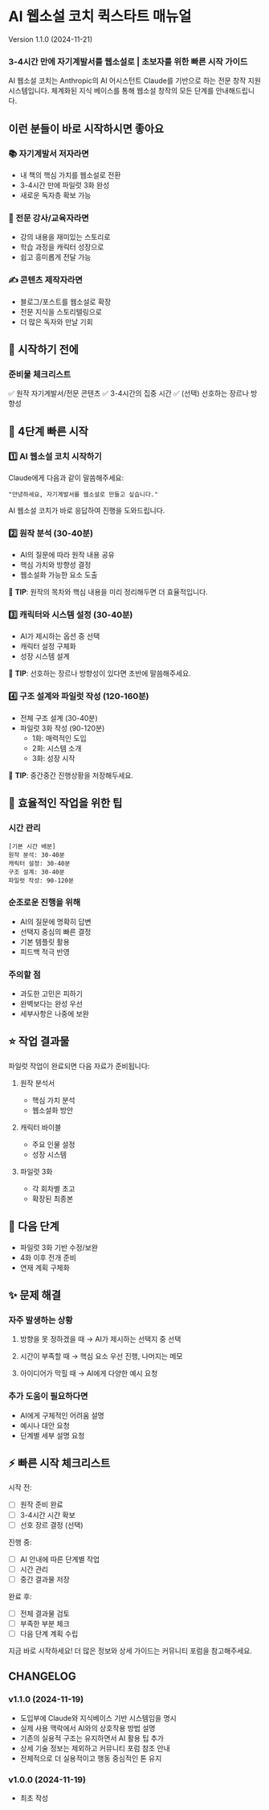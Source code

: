 # AI 웹소설 코치 퀵스타트 매뉴얼
Version 1.1.0 (2024-11-21)

### 3-4시간 만에 자기계발서를 웹소설로 | 초보자를 위한 빠른 시작 가이드

AI 웹소설 코치는 Anthropic의 AI 어시스턴트 Claude를 기반으로 하는 전문 창작 지원 시스템입니다. 체계화된 지식 베이스를 통해 웹소설 창작의 모든 단계를 안내해드립니다.

## 이런 분들이 바로 시작하시면 좋아요

### 📚 자기계발서 저자라면
- 내 책의 핵심 가치를 웹소설로 전환
- 3-4시간 만에 파일럿 3화 완성
- 새로운 독자층 확보 가능

### 📝 전문 강사/교육자라면  
- 강의 내용을 재미있는 스토리로
- 학습 과정을 캐릭터 성장으로
- 쉽고 흥미롭게 전달 가능

### ✍️ 콘텐츠 제작자라면
- 블로그/포스트를 웹소설로 확장
- 전문 지식을 스토리텔링으로
- 더 많은 독자와 만날 기회

## 🎯 시작하기 전에

### 준비물 체크리스트
✅ 원작 자기계발서/전문 콘텐츠
✅ 3-4시간의 집중 시간
✅ (선택) 선호하는 장르나 방향성

## 💫 4단계 빠른 시작

### 1️⃣ AI 웹소설 코치 시작하기
Claude에게 다음과 같이 말씀해주세요:
```
"안녕하세요, 자기계발서를 웹소설로 만들고 싶습니다."
```

AI 웹소설 코치가 바로 응답하여 진행을 도와드립니다.

### 2️⃣ 원작 분석 (30-40분)
- AI의 질문에 따라 원작 내용 공유
- 핵심 가치와 방향성 결정
- 웹소설화 가능한 요소 도출

📌 **TIP**: 원작의 목차와 핵심 내용을 미리 정리해두면 더 효율적입니다.

### 3️⃣ 캐릭터와 시스템 설정 (30-40분)
- AI가 제시하는 옵션 중 선택
- 캐릭터 설정 구체화
- 성장 시스템 설계

📌 **TIP**: 선호하는 장르나 방향성이 있다면 초반에 말씀해주세요.

### 4️⃣ 구조 설계와 파일럿 작성 (120-160분)
- 전체 구조 설계 (30-40분)
- 파일럿 3화 작성 (90-120분)
  * 1화: 매력적인 도입
  * 2화: 시스템 소개
  * 3화: 성장 시작

📌 **TIP**: 중간중간 진행상황을 저장해두세요.

## 🎯 효율적인 작업을 위한 팁

### 시간 관리
```
[기본 시간 배분]
원작 분석: 30-40분
캐릭터 설정: 30-40분
구조 설계: 30-40분
파일럿 작성: 90-120분
```

### 순조로운 진행을 위해
- AI의 질문에 명확히 답변
- 선택지 중심의 빠른 결정
- 기본 템플릿 활용
- 피드백 적극 반영

### 주의할 점
- 과도한 고민은 피하기
- 완벽보다는 완성 우선
- 세부사항은 나중에 보완

## ⭐ 작업 결과물

파일럿 작업이 완료되면 다음 자료가 준비됩니다:

1. 원작 분석서
   - 핵심 가치 분석
   - 웹소설화 방안

2. 캐릭터 바이블
   - 주요 인물 설정
   - 성장 시스템

3. 파일럿 3화
   - 각 회차별 초고
   - 확장된 최종본

## 🚀 다음 단계
- 파일럿 3화 기반 수정/보완
- 4화 이후 전개 준비
- 연재 계획 구체화

## ✨ 문제 해결

### 자주 발생하는 상황
1. 방향을 못 정하겠을 때
   → AI가 제시하는 선택지 중 선택

2. 시간이 부족할 때
   → 핵심 요소 우선 진행, 나머지는 메모

3. 아이디어가 막힐 때
   → AI에게 다양한 예시 요청

### 추가 도움이 필요하다면
- AI에게 구체적인 어려움 설명
- 예시나 대안 요청
- 단계별 세부 설명 요청

## ⚡ 빠른 시작 체크리스트

시작 전:
- [ ] 원작 준비 완료
- [ ] 3-4시간 시간 확보
- [ ] 선호 장르 결정 (선택)

진행 중:
- [ ] AI 안내에 따른 단계별 작업
- [ ] 시간 관리
- [ ] 중간 결과물 저장

완료 후:
- [ ] 전체 결과물 검토
- [ ] 부족한 부분 체크
- [ ] 다음 단계 계획 수립

지금 바로 시작하세요!
더 많은 정보와 상세 가이드는 커뮤니티 포럼을 참고해주세요.

## CHANGELOG

### v1.1.0 (2024-11-19)
- 도입부에 Claude와 지식베이스 기반 시스템임을 명시
- 실제 사용 맥락에서 AI와의 상호작용 방법 설명
- 기존의 실용적 구조는 유지하면서 AI 활용 팁 추가
- 상세 기술 정보는 제외하고 커뮤니티 포럼 참조 안내
- 전체적으로 더 실용적이고 행동 중심적인 톤 유지

### v1.0.0 (2024-11-19)
- 최초 작성